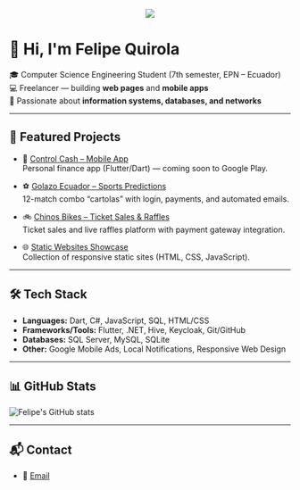 <p align="center">
  <img src="https://capsule-render.vercel.app/api?type=rect&color=gradient&height=120&section=header&text=Felipe%20Quirola%20🚀&fontSize=40&fontColor=ffffff" />
</p>

# 👋 Hi, I'm Felipe Quirola

🎓 Computer Science Engineering Student (7th semester, EPN – Ecuador)  
💻 Freelancer — building **web pages** and **mobile apps**  
🌱 Passionate about **information systems, databases, and networks**  

---

## 🚀 Featured Projects

- 💸 [Control Cash – Mobile App](https://github.com/FelipeQuirola/control-cash-showcase)  
  Personal finance app (Flutter/Dart) — coming soon to Google Play.  

- ⚽ [Golazo Ecuador – Sports Predictions](https://github.com/FelipeQuirola/golazo-ecuador-showcase)  
  12-match combo “cartolas” with login, payments, and automated emails.  

- 🚲 [Chinos Bikes – Ticket Sales & Raffles](https://github.com/FelipeQuirola/chinos-bikes-showcase)  
  Ticket sales and live raffles platform with payment gateway integration.  

- 🌐 [Static Websites Showcase](https://github.com/FelipeQuirola/static-websites-showcase)  
  Collection of responsive static sites (HTML, CSS, JavaScript).  

---

## 🛠️ Tech Stack
- **Languages:** Dart, C#, JavaScript, SQL, HTML/CSS  
- **Frameworks/Tools:** Flutter, .NET, Hive, Keycloak, Git/GitHub  
- **Databases:** SQL Server, MySQL, SQLite  
- **Other:** Google Mobile Ads, Local Notifications, Responsive Web Design  

---

## 📊 GitHub Stats
![Felipe's GitHub stats](https://github-readme-stats.vercel.app/api?username=FelipeQuirola&show_icons=true&theme=radical)

---

## 📬 Contact
- 📧 [Email](mailto:fquirola2@gmail.com)
